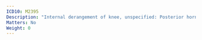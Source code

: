 ```yaml
---
ICD10: M2395
Description: "Internal derangement of knee, unspecified: Posterior horn of lateral meniscus"
Matters: No
Weight: 0
---
```

